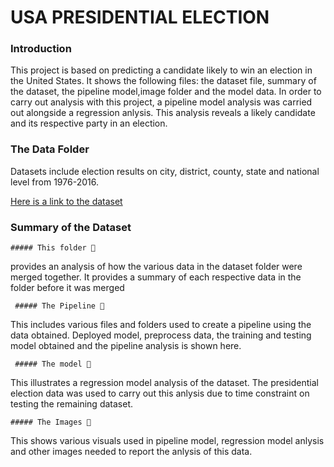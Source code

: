 
# USA PRESIDENTIAL ELECTION
### Introduction 
This project is based on predicting a candidate likely to win an election in the United States. It shows the following files: the dataset file, summary of the dataset, the pipeline model,image folder and the model data. In order to carry out analysis with this project, a pipeline model analysis was carried out alongside a regression anlysis. This analysis reveals a likely candidate and its respective party in an election.

### The Data Folder

Datasets include election results on city, district, county, state and national level from 1976-2016.

[Here is a link to the dataset](https://www.kaggle.com/tunguz/us-elections-dataset)

### Summary of the Dataset

    ##### This folder 📁 
provides an analysis of how the various data in the dataset folder were merged together. It provides a summary of each respective data in the folder before it was merged

     ##### The Pipeline 📁 
 This includes various files and folders used to create a pipeline using the data obtained. Deployed model, preprocess data, the training and testing model obtained and the pipeline analysis is shown here.

     ##### The model 📁 
 This illustrates a regression model analysis of the dataset. The presidential election data was used to carry out this anlysis due to time constraint on testing the remaining dataset.

    ##### The Images 📁 
This shows various visuals used in pipeline model, regression model anlysis and other images needed to report the anlysis of this data.
